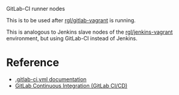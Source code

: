 GitLab-CI runner nodes

This is to be used after [rgl/gitlab-vagrant](https://github.com/rgl/gitlab-vagrant) is running.

This is analogous to Jenkins slave nodes of the [rgl/jenkins-vagrant](https://github.com/rgl/jenkins-vagrant) environment, but using GitLab-CI instead of Jenkins.


# Reference

* [.gitlab-ci.yml documentation](https://docs.gitlab.com/ce/ci/yaml/README.html)
* [GitLab Continuous Integration (GitLab CI/CD)](https://docs.gitlab.com/ce/ci/)
